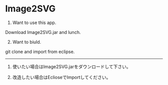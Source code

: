 Image2SVG
=========

1. Want to use this app.

Download Image2SVG.jar and lunch.

2. Want to biuld.

git clone and import from eclipse.

----

1. 使いたい場合はImage2SVG.jarをダウンロードして下さい。

2. 改造したい場合はEclioseでImportしてください。
